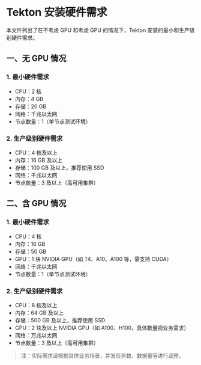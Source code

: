 # Tekton 安装硬件需求

本文件列出了在不考虑 GPU 和考虑 GPU 的情况下，Tekton 安装的最小和生产级别硬件需求。

## 一、无 GPU 情况

### 1. 最小硬件需求

- CPU：2 核
- 内存：4 GB
- 存储：20 GB
- 网络：千兆以太网
- 节点数量：1（单节点测试环境）

### 2. 生产级别硬件需求

- CPU：4 核及以上
- 内存：16 GB 及以上
- 存储：100 GB 及以上，推荐使用 SSD
- 网络：千兆以太网
- 节点数量：3 及以上（高可用集群）

## 二、含 GPU 情况

### 1. 最小硬件需求

- CPU：4 核
- 内存：16 GB
- 存储：50 GB
- GPU：1 块 NVIDIA GPU（如 T4、A10、A100 等，需支持 CUDA）
- 网络：千兆以太网
- 节点数量：1（单节点测试环境）

### 2. 生产级别硬件需求

- CPU：8 核及以上
- 内存：64 GB 及以上
- 存储：500 GB 及以上，推荐使用 SSD
- GPU：2 块及以上 NVIDIA GPU（如 A100、H100，具体数量视业务需求）
- 网络：万兆以太网
- 节点数量：3 及以上（高可用集群）

> 注：实际需求请根据具体业务场景、并发任务数、数据量等进行调整。
